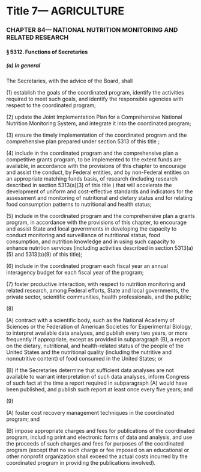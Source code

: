 
# Title 7— AGRICULTURE
### CHAPTER 84— NATIONAL NUTRITION MONITORING AND RELATED RESEARCH
#### § 5312. Functions of Secretaries
##### (a) In general

The Secretaries, with the advice of the Board, shall

(1) establish the goals of the coordinated program, identify the activities required to meet such goals, and identify the responsible agencies with respect to the coordinated program;

(2) update the Joint Implementation Plan for a Comprehensive National Nutrition Monitoring System, and integrate it into the coordinated program;

(3) ensure the timely implementation of the coordinated program and the comprehensive plan prepared under section 5313 of this title ;

(4) include in the coordinated program and the comprehensive plan a competitive grants program, to be implemented to the extent funds are available, in accordance with the provisions of this chapter to encourage and assist the conduct, by Federal entities, and by non-Federal entities on an appropriate matching funds basis, of research (including research described in section 5313(a)(3) of this title ) that will accelerate the development of uniform and cost-effective standards and indicators for the assessment and monitoring of nutritional and dietary status and for relating food consumption patterns to nutritional and health status;

(5) include in the coordinated program and the comprehensive plan a grants program, in accordance with the provisions of this chapter, to encourage and assist State and local governments in developing the capacity to conduct monitoring and surveillance of nutritional status, food consumption, and nutrition knowledge and in using such capacity to enhance nutrition services (including activities described in section 5313(a)(5) and 5313(b)(9) of this title);

(6) include in the coordinated program each fiscal year an annual interagency budget for each fiscal year of the program;

(7) foster productive interaction, with respect to nutrition monitoring and related research, among Federal efforts, State and local governments, the private sector, scientific communities, health professionals, and the public;

(8)

(A) contract with a scientific body, such as the National Academy of Sciences or the Federation of American Societies for Experimental Biology, to interpret available data analyses, and publish every two years, or more frequently if appropriate, except as provided in subparagraph (B), a report on the dietary, nutritional, and health-related status of the people of the United States and the nutritional quality (including the nutritive and nonnutritive content) of food consumed in the United States; or

(B) if the Secretaries determine that sufficient data analyses are not available to warrant interpretation of such data analyses, inform Congress of such fact at the time a report required in subparagraph (A) would have been published, and publish such report at least once every five years; and

(9)

(A) foster cost recovery management techniques in the coordinated program; and

(B) impose appropriate charges and fees for publications of the coordinated program, including print and electronic forms of data and analysis, and use the proceeds of such charges and fees for purposes of the coordinated program (except that no such charge or fee imposed on an educational or other nonprofit organization shall exceed the actual costs incurred by the coordinated program in providing the publications involved).
